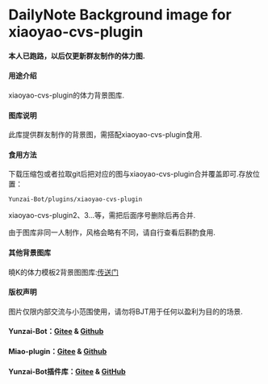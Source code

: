 # DailyNote Background image for xiaoyao-cvs-plugin

#### 本人已跑路，以后仅更新群友制作的体力图.

#### 用途介绍
xiaoyao-cvs-plugin的体力背景图库.

#### 图库说明
此库提供群友制作的背景图，需搭配xiaoyao-cvs-plugin食用.

#### 食用方法
下载压缩包或者拉取git后把对应的图与xiaoyao-cvs-plugin合并覆盖即可.存放位置：

```
Yunzai-Bot/plugins/xiaoyao-cvs-plugin
```

xiaoyao-cvs-plugin2、3…等，需把后面序号删除后再合并.

由于图库非同一人制作，风格会略有不同，请自行查看后斟酌食用.

#### 其他背景图库
曉K的体力模板2背景图图库:[传送门](https://gitee.com/SmallK111407/BJT-Template)

#### 版权声明
图片仅限内部交流与小范围使用，请勿将BJT用于任何以盈利为目的的场景.

#### Yunzai-Bot：[Gitee](https://gitee.com/Le-niao/Yunzai-Bot) & [Github](https://github.com/Le-niao/Yunzai-Bot)

#### Miao-plugin：[Gitee](https://gitee.com/yoimiya-kokomi/miao-plugin) & [Github](https://github.com/yoimiya-kokomi/miao-plugin)

#### Yunzai-Bot插件库：[Gitee](https://gitee.com/Hikari666/Yunzai-Bot-plugins-index) & [GitHub](https://github.com/HiArcadia/Yunzai-Bot-plugins-index)
